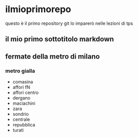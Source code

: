 # ilmioprimorepo
questo è il primo repository git lo imparerò nelle lezioni di tps
## il mio primo sottotitolo markdown
## fermate della metro di milano
### metro gialla
- comasina
- affori fN
- affori centro
- dergano
- maciachini
- zara
- sondrio
- centrale
- repubblica
- turati